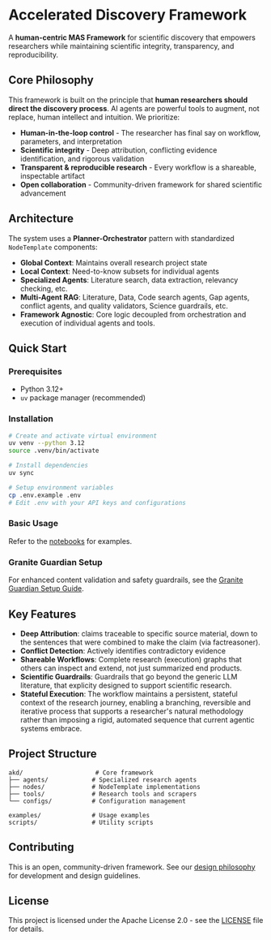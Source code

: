 # Accelerated Discovery Framework

A **human-centric MAS Framework** for scientific discovery that empowers researchers while maintaining scientific integrity, transparency, and reproducibility.

## Core Philosophy

This framework is built on the principle that **human researchers should direct the discovery process**. AI agents are powerful tools to augment, not replace, human intellect and intuition. We prioritize:

- **Human-in-the-loop control** - The researcher has final say on workflow, parameters, and interpretation
- **Scientific integrity** - Deep attribution, conflicting evidence identification, and rigorous validation
- **Transparent & reproducible research** - Every workflow is a shareable, inspectable artifact
- **Open collaboration** - Community-driven framework for shared scientific advancement

## Architecture

The system uses a **Planner-Orchestrator** pattern with standardized `NodeTemplate` components:

- **Global Context**: Maintains overall research project state
- **Local Context**: Need-to-know subsets for individual agents
- **Specialized Agents**: Literature search, data extraction, relevancy checking, etc.
- **Multi-Agent RAG**: Literature, Data, Code search agents, Gap agents, conflict agents, and quality validators, Science guardrails, etc.
- **Framework Agnostic**: Core logic decoupled from orchestration and execution of individual agents and tools.

## Quick Start

### Prerequisites

- Python 3.12+
- `uv` package manager (recommended)

### Installation

```bash
# Create and activate virtual environment
uv venv --python 3.12
source .venv/bin/activate

# Install dependencies
uv sync

# Setup environment variables
cp .env.example .env
# Edit .env with your API keys and configurations

```

### Basic Usage

Refer to the [notebooks](notebooks) for examples.

### Granite Guardian Setup

For enhanced content validation and safety guardrails, see the [Granite Guardian Setup Guide](docs/granite-guardian-setup.md).

## Key Features


- **Deep Attribution**: claims traceable to specific source material, down to the sentences that were combined to make the claim (via factreasoner).
- **Conflict Detection**: Actively identifies contradictory evidence
- **Shareable Workflows**: Complete research (execution) graphs that others can inspect and extend, not just summarized end products.
- **Scientific Guardrails**: Guardrails that go beyond the generic LLM literature, that explicity designed to support scientific research.
- **Stateful Execution**: The workflow maintains a persistent, stateful context of the research journey, enabling a branching, reversible and iterative process that supports a researcher's natural methodology rather than imposing a rigid, automated sequence that current agentic systems embrace.

## Project Structure

```
akd/                    # Core framework
├── agents/            # Specialized research agents
├── nodes/             # NodeTemplate implementations  
├── tools/             # Research tools and scrapers
└── configs/           # Configuration management

examples/              # Usage examples
scripts/               # Utility scripts
```

## Contributing

This is an open, community-driven framework. See our [design philosophy](docs/design_philosophy.md) for development and design guidelines.

## License

This project is licensed under the Apache License 2.0 - see the [LICENSE](LICENSE) file for details.
